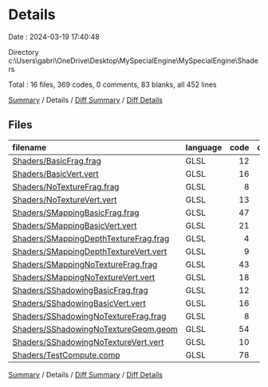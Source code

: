 # Details

Date : 2024-03-19 17:40:48

Directory c:\\Users\\gabri\\OneDrive\\Desktop\\MySpecialEngine\\MySpecialEngine\\Shaders

Total : 16 files,  369 codes, 0 comments, 83 blanks, all 452 lines

[Summary](results.md) / Details / [Diff Summary](diff.md) / [Diff Details](diff-details.md)

## Files
| filename | language | code | comment | blank | total |
| :--- | :--- | ---: | ---: | ---: | ---: |
| [Shaders/BasicFrag.frag](/Shaders/BasicFrag.frag) | GLSL | 12 | 0 | 5 | 17 |
| [Shaders/BasicVert.vert](/Shaders/BasicVert.vert) | GLSL | 16 | 0 | 4 | 20 |
| [Shaders/NoTextureFrag.frag](/Shaders/NoTextureFrag.frag) | GLSL | 8 | 0 | 3 | 11 |
| [Shaders/NoTextureVert.vert](/Shaders/NoTextureVert.vert) | GLSL | 13 | 0 | 4 | 17 |
| [Shaders/SMappingBasicFrag.frag](/Shaders/SMappingBasicFrag.frag) | GLSL | 47 | 0 | 11 | 58 |
| [Shaders/SMappingBasicVert.vert](/Shaders/SMappingBasicVert.vert) | GLSL | 21 | 0 | 5 | 26 |
| [Shaders/SMappingDepthTextureFrag.frag](/Shaders/SMappingDepthTextureFrag.frag) | GLSL | 4 | 0 | 2 | 6 |
| [Shaders/SMappingDepthTextureVert.vert](/Shaders/SMappingDepthTextureVert.vert) | GLSL | 9 | 0 | 2 | 11 |
| [Shaders/SMappingNoTextureFrag.frag](/Shaders/SMappingNoTextureFrag.frag) | GLSL | 43 | 0 | 11 | 54 |
| [Shaders/SMappingNoTextureVert.vert](/Shaders/SMappingNoTextureVert.vert) | GLSL | 18 | 0 | 5 | 23 |
| [Shaders/SShadowingBasicFrag.frag](/Shaders/SShadowingBasicFrag.frag) | GLSL | 12 | 0 | 5 | 17 |
| [Shaders/SShadowingBasicVert.vert](/Shaders/SShadowingBasicVert.vert) | GLSL | 16 | 0 | 4 | 20 |
| [Shaders/SShadowingNoTextureFrag.frag](/Shaders/SShadowingNoTextureFrag.frag) | GLSL | 8 | 0 | 3 | 11 |
| [Shaders/SShadowingNoTextureGeom.geom](/Shaders/SShadowingNoTextureGeom.geom) | GLSL | 54 | 0 | 8 | 62 |
| [Shaders/SShadowingNoTextureVert.vert](/Shaders/SShadowingNoTextureVert.vert) | GLSL | 10 | 0 | 3 | 13 |
| [Shaders/TestCompute.comp](/Shaders/TestCompute.comp) | GLSL | 78 | 0 | 8 | 86 |

[Summary](results.md) / Details / [Diff Summary](diff.md) / [Diff Details](diff-details.md)